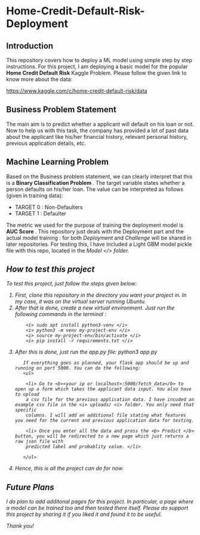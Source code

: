 # Home-Credit-Default-Risk-Deployment

## Introduction

This repository covers how to deploy a ML model using simple step by step instructions. For this project, I am deploying a basic model for the popular <b>Home
Credit Default Risk</b> Kaggle Problem. Please follow the given link to know more about the data:

https://www.kaggle.com/c/home-credit-default-risk/data

## Business Problem Statement

The main aim is to predict whether a applicant will default on his loan or not. Now to help us with this task, the company has provided a lot of past data about
the applicant like his/her financial history, relevant personal history, previous application details, etc. 

## Machine Learning Problem

Based on the Business problem statement, we can clearly interpret that this is a <b> Binary Classification Problem </b>. The target variable states whether a person
defaults on his/her loan. The value can be interpreted as follows (given in training data):

<ul>
  <li> TARGET 0 : Non-Defaulters </li>
  <li> TARGET 1 : Defaulter </li>
</ul>

The metric we used for the purpose of training the deployment model is <b> AUC Score </b>. This repository just deals with the Deployment part and the actual model training :
for both <i> Deployment </i> and <i> Challenge </i> will be shared in later repositories. For testing this, I have included a Light GBM model pickle file with this repo, located 
in the <i> Model </> folder. 

## How to test this project 

To test this project, just follow the steps given below:

<ol>
  <li> First, clone this repository in the directory you want your project in. In my case, it was on the virtual server running Ubuntu. </li>
  <li> After that is done, create a new virtual environment. Just run the following commands in the terminal :
        
        <i> sudo apt install python3-venv </i>
        <i> python3 -m venv my-project-env </i>
        <i> source my-project-env/bin/activate </i>
        <i> pip install -r requirements.txt </i>
        
  </li>
  <li> After this is done, just run the app.py file:
        <i> python3 app.py </i> 
       
       If everything goes as planned, your flask app should be up and running on port 5000. You can do the following:
       <ul>
        
        <li> Go to <b><your ip or localhost>:5000/fetch_data</b> to open up a form which takes the applicant data input. You also have to upload 
        a csv file for the previous application data. I have incuded an example csv file in the <i> uploads/ <i> folder. You only need that specific
        columns. I will add an additional file stating what features you need for the current and previous application data for testing. 
        
        <li> Once you enter all the data and press the <b> Predict </b> button, you will be redirected to a new page which just returns a raw json file with 
        predicted label and probablity value. </li>
        
       </ul>
  
  <li> Hence, this is all the project can do for now. </li>
  
  </ol>
  
  ## Future Plans
  
  I do plan to add additonal pages for this project. In particular, a page where a model can be trained too and then tested there itself. Please do support this 
  project by sharing it if you liked it and found it to be useful. 
  
  Thank you!
